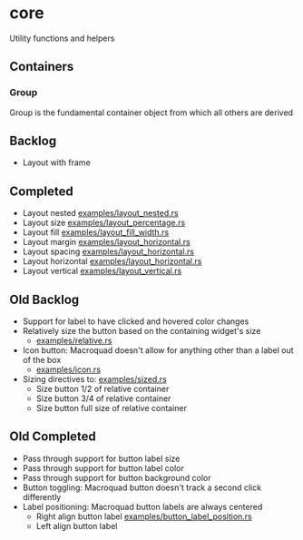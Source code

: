 # core
Utility functions and helpers

## Containers

### Group
Group is the fundamental container object from which all others are derived

## Backlog
* Layout with frame

## Completed
* Layout nested [examples/layout_nested.rs](examples/layout_nested.rs)
* Layout size [examples/layout_percentage.rs](examples/layout_percentage.rs)
* Layout fill [examples/layout_fill_width.rs](examples/layout_fill_width.rs)
* Layout margin [examples/layout_horizontal.rs](examples/layout_horizontal.rs)
* Layout spacing [examples/layout_horizontal.rs](examples/layout_horizontal.rs)
* Layout horizontal [examples/layout_horizontal.rs](examples/layout_horizontal.rs)
* Layout vertical [examples/layout_vertical.rs](examples/layout_vertical.rs)

## Old Backlog
* Support for label to have clicked and hovered color changes
* Relatively size the button based on the containing widget's size
  * [examples/relative.rs](exmamples/relative.rs)
* Icon button: Macroquad doesn't allow for anything other than a label out of the box 
  * [examples/icon.rs](exmamples/icon.rs)
* Sizing directives to: [examples/sized.rs](exmamples/sized.rs)
  * Size button 1/2 of relative container
  * Size button 3/4 of relative container
  * Size button full size of relative container

## Old Completed
* Pass through support for button label size
* Pass through support for button label color
* Pass through support for button background color
* Button toggling: Macroquad button doesn't track a second click differently
* Label positioning: Macroquad button labels are always centered
  * Right align button label [examples/button_label_position.rs](exmamples/button_label_position.rs)
  * Left align button label